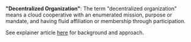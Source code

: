 **"Decentralized Organization"**: The term "decentralized organization" means a cloud cooperative with an enumerated mission, purpose or mandate, and having fluid affiliation or membership through participation.

See explainer article [here](https://sh-brennan.medium.com/decentralized-organizations-another-round-of-definitional-questions-existential-crises-2ee6a93f82b5) for  background and approach.
